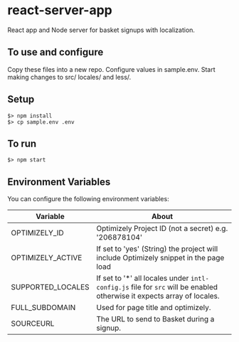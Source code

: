 # react-server-app
React app and Node server for basket signups with localization.

## To use and configure
Copy these files into a new repo. Configure values in sample.env. Start making changes to src/ locales/ and less/.

## Setup

```
$> npm install
$> cp sample.env .env
```

## To run

```
$> npm start
```

## Environment Variables

You can configure the following environment variables:

|Variable|About|
|--------|-----|
| OPTIMIZELY_ID | Optimizely Project ID (not a secret) e.g. '206878104' |
| OPTIMIZELY_ACTIVE | If set to 'yes' (String) the project will include Optimizely snippet in the page load |
| SUPPORTED_LOCALES | If set to '*' all locales under `intl-config.js` file for `src` will be enabled otherwise it expects array of locales.
| FULL_SUBDOMAIN | Used for page title and optimizely.
| SOURCEURL | The URL to send to Basket during a signup.

